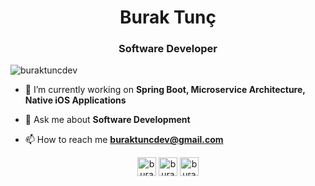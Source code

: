 <h1 align="center">Burak Tunç</h1>
<h3 align="center">Software Developer</h3>

<p align="left"> <img src="https://komarev.com/ghpvc/?username=buraktuncdev" alt="buraktuncdev" /> </p>

- 🔭 I’m currently working on **Spring Boot, Microservice Architecture, Native iOS Applications**

- 💬 Ask me about **Software Development**

- 📫 How to reach me **buraktuncdev@gmail.com**

<p align="center">
<a href="https://twitter.com/buraktuncdev" target="blank"><img align="center" src="https://cdn.jsdelivr.net/npm/simple-icons@3.0.1/icons/twitter.svg" alt="buraktuncdev" height="30" width="30" /></a>
<a href="https://linkedin.com/in/buraktunc" target="blank"><img align="center" src="https://cdn.jsdelivr.net/npm/simple-icons@3.0.1/icons/linkedin.svg" alt="buraktunc" height="30" width="30" /></a>
<a href="https://instagram.com/buraktuncdev" target="blank"><img align="center" src="https://cdn.jsdelivr.net/npm/simple-icons@3.0.1/icons/instagram.svg" alt="buraktuncdev" height="30" width="30" /></a>
</p>
